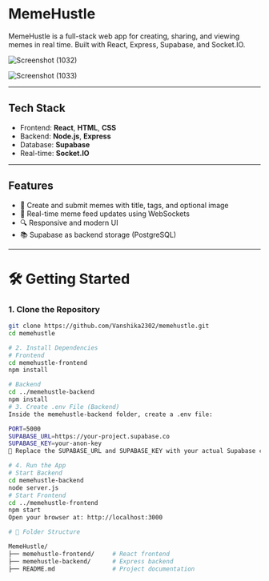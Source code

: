 #  MemeHustle

MemeHustle is a full-stack web app for creating, sharing, and viewing memes in real time. Built with React, Express, Supabase, and Socket.IO.

![Screenshot (1032)](https://github.com/user-attachments/assets/e850886c-c4dc-4f42-90dd-a2217bf06d89)

![Screenshot (1033)](https://github.com/user-attachments/assets/61e94261-868e-4334-a65a-6768f4fef380)

---

##  Tech Stack

- Frontend: **React**, **HTML**, **CSS**
- Backend: **Node.js**, **Express**
- Database: **Supabase**
- Real-time: **Socket.IO**

---

##  Features

- 🎨 Create and submit memes with title, tags, and optional image
- 📡 Real-time meme feed updates using WebSockets
- 🔍 Responsive and modern UI
- 📚 Supabase as backend storage (PostgreSQL)

---

# 🛠️ Getting Started
### 1. Clone the Repository

```bash
git clone https://github.com/Vanshika2302/memehustle.git
cd memehustle

# 2. Install Dependencies
# Frontend
cd memehustle-frontend
npm install

# Backend
cd ../memehustle-backend
npm install
# 3. Create .env File (Backend)
Inside the memehustle-backend folder, create a .env file:

PORT=5000
SUPABASE_URL=https://your-project.supabase.co
SUPABASE_KEY=your-anon-key
📝 Replace the SUPABASE_URL and SUPABASE_KEY with your actual Supabase credentials.

# 4. Run the App
# Start Backend
cd memehustle-backend
node server.js
# Start Frontend
cd ../memehustle-frontend
npm start
Open your browser at: http://localhost:3000

# 📂 Folder Structure

MemeHustle/
├── memehustle-frontend/     # React frontend
├── memehustle-backend/      # Express backend
├── README.md                # Project documentation
